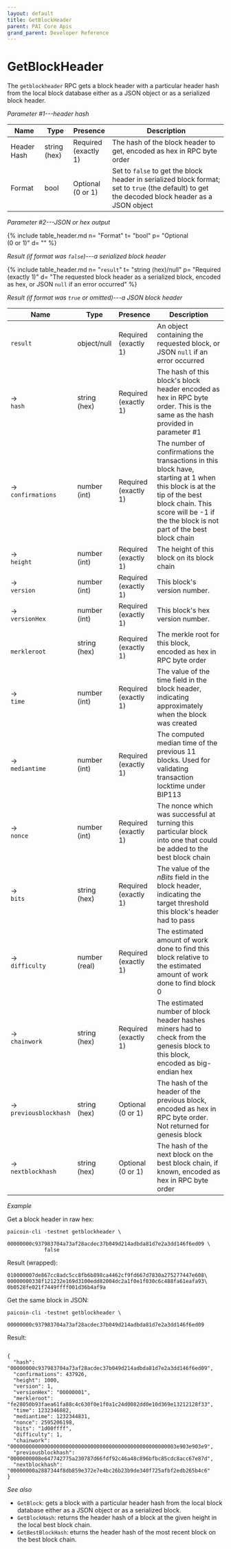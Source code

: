 ```yaml
---
layout: default
title: GetBlockHeader
parent: PAI Core Apis
grand_parent: Developer Reference
---
```


GetBlockHeader
========================

The `getblockheader` RPC gets a block header with a particular header hash from the local block database either as a JSON object or as a serialized block header.

*Parameter #1---header hash*

| Name | Type      | Presence            | Description
|------|-----------|---------------------|-------------
|Header Hash  |string (hex) | Required<br>(exactly 1) | The hash of the block header to get, encoded as hex in RPC byte order
| Format | bool | Optional<br>(0 or 1) | Set to `false` to get the block header in serialized block format; set to `true` (the default) to get the decoded block header as a JSON object


*Parameter #2---JSON or hex output*

{% include table_header.md
  n= "Format"
  t= "bool"
  p= "Optional<br>(0 or 1)"
  d= ""
%}

*Result (if format was `false`)---a serialized block header*

{% include table_header.md
  n= "`result`"
  t= "string (hex)/null"
  p= "Required<br>(exactly 1)"
  d= "The requested block header as a serialized block, encoded as hex, or JSON `null` if an error occurred"
%}

*Result (if format was `true` or omitted)---a JSON block header*

| Name | Type      | Presence            | Description
|------|-----------|---------------------|-------------
| `result` |object/null | Required<br>(exactly 1) | An object containing the requested block, or JSON `null` if an error occurred
| →<br>`hash` | string (hex) | Required<br>(exactly 1) | The hash of this block's block header encoded as hex in RPC byte order.  This is the same as the hash provided in parameter #1
| →<br>`confirmations` | number (int) | Required<br>(exactly 1) | The number of confirmations the transactions in this block have, starting at 1 when this block is at the tip of the best block chain.  This score will be -1 if the the block is not part of the best block chain
| →<br>`height` | number (int) | Required<br>(exactly 1) | The height of this block on its block chain
| →<br>`version` | number (int) | Required<br>(exactly 1) | This block's version number.
| →<br>`versionHex` | number (int) | Required<br>(exactly 1) | This block's hex version number.
| <br>`merkleroot` | string (hex) | Required<br>(exactly 1) | The merkle root for this block, encoded as hex in RPC byte order
| →<br>`time` | number (int) | Required<br>(exactly 1) | The value of the time field in the block header, indicating approximately when the block was created
| →<br>`mediantime` | number (int) | Required<br>(exactly 1) | The computed median time of the previous 11 blocks.  Used for validating transaction locktime under BIP113
| →<br>`nonce` | number (int) | Required<br>(exactly 1) | The nonce which was successful at turning this particular block into one that could be added to the best block chain
| →<br>`bits` | string (hex) | Required<br>(exactly 1) | The value of the *nBits* field in the block header, indicating the target threshold this block's header had to pass
| →<br>`difficulty` | number (real) | Required<br>(exactly 1) | The estimated amount of work done to find this block relative to the estimated amount of work done to find block 0
| →<br>`chainwork` | string (hex) | Required<br>(exactly 1) | The estimated number of block header hashes miners had to check from the genesis block to this block, encoded as big-endian hex
| →<br>`previousblockhash` | string (hex) | Optional<br>(0 or 1) | The hash of the header of the previous block, encoded as hex in RPC byte order.  Not returned for genesis block
| →<br>`nextblockhash` | string (hex) | Optional<br>(0 or 1) | The hash of the next block on the best block chain, if known, encoded as hex in RPC byte order


*Example*

Get a block header in raw hex:

```
paicoin-cli -testnet getblockheader \
            00000000c937983704a73af28acdec37b049d214adbda81d7e2a3dd146f6ed09 \
            false
```

Result (wrapped):

```
010000007de867cc8adc5cc8fb6b898ca4462cf9fd667d7830a275277447e608\
00000000338f121232e169d3100edd82004dc2a1f0e1f030c6c488fa61eafa93\
0b0528fe021f7449ffff001d36b4af9a

```

Get the same block in JSON:

```
paicoin-cli -testnet getblockheader \
            00000000c937983704a73af28acdec37b049d214adbda81d7e2a3dd146f6ed09
```

Result:

```

{
  "hash": "00000000c937983704a73af28acdec37b049d214adbda81d7e2a3dd146f6ed09",
  "confirmations": 437926,
  "height": 1000,
  "version": 1,
  "versionHex": "00000001",
  "merkleroot": "fe28050b93faea61fa88c4c630f0e1f0a1c24d0082dd0e10d369e13212128f33",
  "time": 1232346882,
  "mediantime": 1232344831,
  "nonce": 2595206198,
  "bits": "1d00ffff",
  "difficulty": 1,
  "chainwork": "000000000000000000000000000000000000000000000000000003e903e903e9",
  "previousblockhash": "0000000008e647742775a230787d66fdf92c46a48c896bfbc85cdc8acc67e87d",
  "nextblockhash": "00000000a2887344f8db859e372e7e4bc26b23b9de340f725afbf2edb265b4c6"
}

```

*See also*

* `GetBlock`: gets a block with a particular header hash from the local block database either as a JSON object or as a serialized block.
* `GetBlockHash`: returns the header hash of a block at the given height in the local best block chain.
* `GetBestBlockHash`: eturns the header hash of the most recent block on the best block chain.
